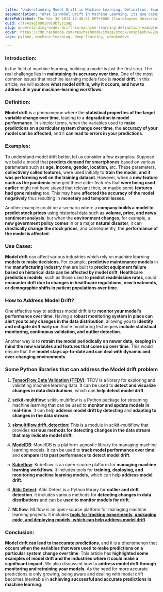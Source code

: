 ```yaml
---
title: "Understanding Model Drift in Machine Learning: Definition, Examples, and Use Cases"
seoDescription: "What is Model Drift in Machine Learning, its use cases, and what python libraries are used to tackle it."
datePublished: Thu Mar 30 2023 12:46:51 GMT+0000 (Coordinated Universal Time)
cuid: clfv41aqj000209i9bfys1a8p
slug: understanding-model-drift-in-machine-learning-definition-examples-and-use-cases
cover: https://cdn.hashnode.com/res/hashnode/image/stock/unsplash/w7ZyuGYNpRQ/upload/698d37e15c86fced730fe03fc61839ae.jpeg
tags: python, machine-learning, deep-learning, wemakedevs

---
```


### **Introduction:**

In the field of machine learning, building a model is just the first step. The real challenge lies in **maintaining its accuracy over time**. One of the most common issues that machine learning models face is **model drift**. In this article, we will explore **what model drift is, why it occurs, and how to address it in your machine-learning workflows**.

### **Definition:**

**Model drift** is a phenomenon where the **statistical properties of the target variable change over time**, leading to a **degradation in model performance**. In simpler terms, when the variables used to **make predictions on a particular system change over time**, the **accuracy of your model can be affected**, and it **can lead to errors in your predictions**.

### **Examples:**

To understand model drift better, let us consider a few examples. Suppose we build a model that **predicts demand for smartphones** based on various parameters such as **age, income, gender, location,** etc. These parameters, **collectively called features**, were used initially to **train the model, and it was performing well on the training dataset**. However, when a **new feature such as the pandemic** emerged these older features that **were being used earlier** might not have stayed that relevant then, or maybe some **features had gone missing** too. This may have **affected the accuracy** **of the model negatively** thus resulting in **monetary and temporal losses**.

Another example could be a scenario where a **company builds a model to predict stock prices** using historical data such as **volume, price, and news sentiment analysis**, but when the **environment changes**, for example, a **new government policy comes** in or a major **natural disaster**, it can **drastically change the stock prices**, and consequently, the **performance of the model is affected**.

### **Use Cases:**

**Model drift** can affect various industries which rely on machine learning **models to make decisions**. For example, **predictive maintenance models** in the **manufacturing industry** that are built to **predict equipment failure** **based on historical data can be affected by model drift**. **Healthcare prediction models**, such as those used to **predict readmission rates**, could **encounter drift due to changes in healthcare regulations, new treatments, or demographic shifts in patient populations over time**.

### **How to Address Model Drift?**

One effective way to address model drift is to **monitor your model's performance over time**. Having a **robust monitoring system in place can alert you to any changes in the data distribution**, allowing you to **identify and mitigate drift early on**. Some monitoring techniques **include statistical monitoring, continuous validation, and outlier detection**.

Another way is to **retrain the model periodically on newer data**, **keeping in mind the new variables and features that come up over time**. This would ensure that the **model stays up-to-date and can deal with dynamic and ever-changing environments**.

### Some Python libraries that can address the Model drift problem

1. [**TensorFlow Data Validation (TFDV)**](https://www.tensorflow.org/tfx/guide/tfdv): TFDV is a library for exploring and validating machine learning data. It can be used to **detect and visualize changes in data distributions**, which can **help detect model drift**.
    
2. **s**[**cikit-multiflow**](https://github.com/scikit-multiflow/scikit-multiflow): scikit-multiflow is a Python package for streaming machine learning that can be used to **monitor and update models in real-time**. It can help **address model drift by detecting** and **adapting to changes in the data stream**.
    
3. [**skmultiflow.drift\_detection**](https://scikit-multiflow.readthedocs.io/en/stable/api/generated/skmultiflow.drift_detection.ADWIN.html): This is a module in scikit-multiflow that provides **various methods for detecting changes in the data stream that may indicate model drift**.
    
4. [**ModelDB**](https://www.databricks.com/session/modeldb-a-system-to-manage-machine-learning-models): ModelDB is a platform-agnostic library for managing machine learning models. It can be used to **track model performance over time** and **compare it to past performance to detect model drift**.
    
5. [**Kubeflow**](https://www.kubeflow.org/): Kubeflow is an open-source platform for **managing machine learning workflows**. It includes tools for **training, deploying, and monitoring machine learning models**, which can help **address model drift**.
    
6. [**Alibi Detect**](https://github.com/SeldonIO/alibi-detect): Alibi Detect is a Python library for **outlier and drift detection**. It includes various methods for **detecting changes in data distributions** and can be **used to monitor models for drift**.
    
7. **MLflow**: MLflow is an open-source platform for managing machine learning projects. It includes [**tools for tracking experiments, packaging code, and deploying models, which can help address model drift**](https://github.com/mlflow/mlflow).
    

### **Conclusion:**

**Model drift can lead to inaccurate predictions**, and it is a phenomenon that **occurs when the variables that were used to make predictions on a particular system change over time**. This article has **highlighted some examples of model drift and the industries where it could make a significant impact.** We also discussed how to **address model drift through monitoring and retraining your models**. As the need for more accurate predictions is only growing, being aware and dealing with model drift becomes inevitable in **achieving successful and accurate predictions in machine learning**.